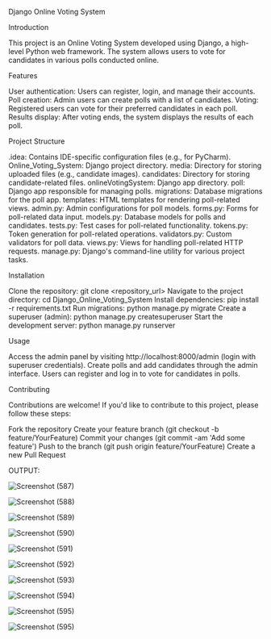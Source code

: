 Django Online Voting System

Introduction

This project is an Online Voting System developed using Django, a high-level Python web framework. The system allows users to vote for candidates in various polls conducted online.

Features

User authentication: Users can register, login, and manage their accounts. Poll creation: Admin users can create polls with a list of candidates. Voting: Registered users can vote for their preferred candidates in each poll. Results display: After voting ends, the system displays the results of each poll.

Project Structure

.idea: Contains IDE-specific configuration files (e.g., for PyCharm). Online_Voting_System: Django project directory. media: Directory for storing uploaded files (e.g., candidate images). candidates: Directory for storing candidate-related files. onlineVotingSystem: Django app directory. poll: Django app responsible for managing polls. migrations: Database migrations for the poll app. templates: HTML templates for rendering poll-related views. admin.py: Admin configurations for poll models. forms.py: Forms for poll-related data input. models.py: Database models for polls and candidates. tests.py: Test cases for poll-related functionality. tokens.py: Token generation for poll-related operations. validators.py: Custom validators for poll data. views.py: Views for handling poll-related HTTP requests. manage.py: Django's command-line utility for various project tasks.

Installation

Clone the repository: git clone <repository_url> Navigate to the project directory: cd Django_Online_Voting_System Install dependencies: pip install -r requirements.txt Run migrations: python manage.py migrate Create a superuser (admin): python manage.py createsuperuser Start the development server: python manage.py runserver

Usage

Access the admin panel by visiting http://localhost:8000/admin (login with superuser credentials). Create polls and add candidates through the admin interface. Users can register and log in to vote for candidates in polls.

Contributing

Contributions are welcome! If you'd like to contribute to this project, please follow these steps:

Fork the repository Create your feature branch (git checkout -b feature/YourFeature) Commit your changes (git commit -am 'Add some feature') Push to the branch (git push origin feature/YourFeature) Create a new Pull Request

OUTPUT:

![Screenshot (587)](https://github.com/meghan013/OnlineVoting/assets/128183027/9dce0b9a-bd6a-4631-85b5-c8c7d8f388ac)

![Screenshot (588)](https://github.com/meghan013/OnlineVoting/assets/128183027/7a2f4d50-531a-4973-b6a5-82c36f7ff45c)

![Screenshot (589)](https://github.com/meghan013/OnlineVoting/assets/128183027/0820992c-1ea0-4e9f-b305-b3e8b54d6b80)

![Screenshot (590)](https://github.com/meghan013/OnlineVoting/assets/128183027/7e08e05c-d660-454d-93fe-ee9f16cc4dc0)

![Screenshot (591)](https://github.com/meghan013/OnlineVoting/assets/128183027/6ef3d45a-828e-438f-bfa5-e0f9a252c603)

![Screenshot (592)](https://github.com/meghan013/OnlineVoting/assets/128183027/1ef71265-54c3-4726-aad0-c757575bc8c0)

![Screenshot (593)](https://github.com/meghan013/OnlineVoting/assets/128183027/bb1970b8-d553-4a8c-bd2b-29ff6495b37b)

![Screenshot (594)](https://github.com/meghan013/OnlineVoting/assets/128183027/be8b296f-c675-43ba-b000-33547b1ac68f)

![Screenshot (595)](https://github.com/meghan013/OnlineVoting/assets/128183027/3638ed3d-7875-425d-8a4b-5a3fc28e851f)

![Screenshot (595)](https://github.com/meghan013/OnlineVoting/assets/128183027/e02dbae8-e162-4778-8952-aba43e036584)















